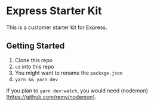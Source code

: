 # Express Starter Kit

This is a customer starter kit for Express.

## Getting Started

1. Clone this repo
2. `cd` into this repo 
3. You might want to rename the `package.json`
4. `yarn && yarn dev`

If you plan to `yarn dev:watch`, you would need (nodemon)[https://github.com/remy/nodemon].

<!-- ### Deploying

## Contributing -->
